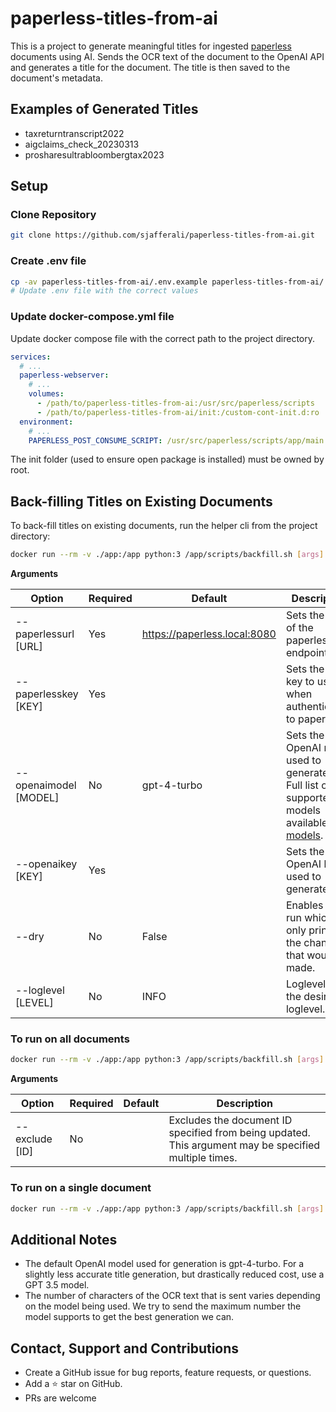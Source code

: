 # paperless-titles-from-ai

This is a project to generate meaningful titles for ingested [paperless](https://docs.paperless-ngx.com/) documents using AI. Sends the OCR text of the document to the OpenAI API and generates a title for the document. The title is then saved to the document's metadata.

## Examples of Generated Titles
- taxreturntranscript2022
- aigclaims_check_20230313
- prosharesultrabloombergtax2023

## Setup

### Clone Repository
```bash
git clone https://github.com/sjafferali/paperless-titles-from-ai.git
```

### Create .env file
```bash
cp -av paperless-titles-from-ai/.env.example paperless-titles-from-ai/.env
# Update .env file with the correct values
```

### Update docker-compose.yml file
Update docker compose file with the correct path to the project directory.

```yaml
services:
  # ...
  paperless-webserver:
    # ...
    volumes:
      - /path/to/paperless-titles-from-ai:/usr/src/paperless/scripts
      - /path/to/paperless-titles-from-ai/init:/custom-cont-init.d:ro
  environment:
    # ...
    PAPERLESS_POST_CONSUME_SCRIPT: /usr/src/paperless/scripts/app/main.py
```

The init folder (used to ensure open package is installed) must be owned by root.

## Back-filling Titles on Existing Documents
To back-fill titles on existing documents, run the helper cli from the project directory:

```bash
docker run --rm -v ./app:/app python:3 /app/scripts/backfill.sh [args] [single|all]
```

**Arguments**

| Option                | Required | Default                      | Description                                                           |
|-----------------------|----------|------------------------------|-----------------------------------------------------------------------|
| --paperlessurl [URL]  | Yes      | https://paperless.local:8080 | Sets the URL of the paperless API endpoint.                           |
| --paperlesskey [KEY]  | Yes      |                              | Sets the API key to use when authenticating to paperless.             |
| --openaimodel [MODEL] | No       | gpt-4-turbo                  | Sets the OpenAI model used to generate title. Full list of supported models available at [models](https://platform.openai.com/docs/models).                         |
| --openaikey [KEY]     | Yes      |                              | Sets the OpenAI key used to generate title.                           |
| --dry                 | No       | False                        | Enables dry run which only prints out the changes that would be made. |
| --loglevel [LEVEL]    | No       | INFO                         | Loglevel sets the desired loglevel.                                   |

### To run on all documents
```bash
docker run --rm -v ./app:/app python:3 /app/scripts/backfill.sh [args] all [filter_args]
```

**Arguments**

| Option         | Required | Default | Description                                                                                           |
|----------------|----------|---------|-------------------------------------------------------------------------------------------------------|
| --exclude [ID] | No       |         | Excludes the document ID specified from being updated. This argument may be specified multiple times. |

### To run on a single document
```bash
docker run --rm -v ./app:/app python:3 /app/scripts/backfill.sh [args] single (document_id)
```

## Additional Notes
- The default OpenAI model used for generation is gpt-4-turbo. For a slightly less accurate title generation, but drastically reduced cost, use a GPT 3.5 model.
- The number of characters of the OCR text that is sent varies depending on the model being used. We try to send the maximum number the model supports to get the best generation we can.


## Contact, Support and Contributions
- Create a GitHub issue for bug reports, feature requests, or questions.
- Add a ⭐️ star on GitHub.
- PRs are welcome
